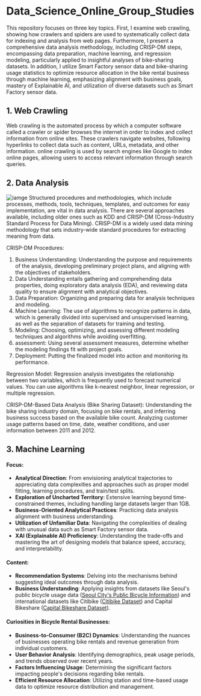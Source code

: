 # Data_Science_Online_Group_Studies
This repository focuses on three key topics. First, I examine web crawling, showing how crawlers and spiders are used to systematically collect data for indexing and analysis from web pages. Furthermore, I present a comprehensive data analysis methodology, including CRISP-DM steps, encompassing data preparation, machine learning, and regression modeling, particularly applied to insightful analyses of bike-sharing datasets. In addition, I utilize Smart Factory sensor data and bike-sharing usage statistics to optimize resource allocation in the bike rental business through machine learning, emphasizing alignment with business goals, mastery of Explainable AI, and utilization of diverse datasets such as Smart Factory sensor data.

## 1. Web Crawling
Web crawling is the automated process by which a computer software called a crawler or spider browses the internet in order to index and collect information from online sites. These crawlers navigate websites, following hyperlinks to collect data such as content, URLs, metadata, and other information. online crawling is used by search engines like Google to index online pages, allowing users to access relevant information through search queries.

## 2. Data Analysis
![iamge](https://github.com/roysjmun0317/Data_Science_Online_Group_Studies/assets/78396618/5de15aa2-af31-4f42-a488-d10c9e6b18a6)
Structured procedures and methodologies, which include processes, methods, tools, techniques, templates, and outcomes for easy implementation, are vital in data analysis. There are several approaches available, including older ones such as KDD and CRISP-DM (Cross-Industry Standard Process for Data Mining). CRISP-DM is a widely used data mining methodology that sets industry-wide standard procedures for extracting meaning from data.

CRISP-DM Procedures:
1. Business Understanding: Understanding the purpose and requirements of the analysis, developing preliminary project plans, and aligning with the objectives of stakeholders.
2. Data Understanding entails gathering and comprehending data properties, doing exploratory data analysis (EDA), and reviewing data quality to ensure alignment with analytical objectives.
3. Data Preparation: Organizing and preparing data for analysis techniques and modeling.
4. Machine Learning: The use of algorithms to recognize patterns in data, which is generally divided into supervised and unsupervised learning, as well as the separation of datasets for training and testing.
5. Modeling: Choosing, optimizing, and assessing different modeling techniques and algorithms while avoiding overfitting.
6. assessment: Using several assessment measures, determine whether the modeling findings fit with project goals.
7. Deployment: Putting the finalized model into action and monitoring its performance.

Regression Model:
Regression analysis investigates the relationship between two variables, which is frequently used to forecast numerical values. You can use algorithms like k-nearest neighbor, linear regression, or multiple regression.

CRISP-DM-Based Data Analysis (Bike Sharing Dataset):
Understanding the bike sharing industry domain, focusing on bike rentals, and inferring business success based on the available bike count. Analyzing customer usage patterns based on time, date, weather conditions, and user information between 2011 and 2012.

## 3. Machine Learning
#### Focus:
- **Analytical Direction**: From envisioning analytical trajectories to appreciating data complexities and approaches such as proper model fitting, learning procedures, and train/test splits.
- **Exploration of Uncharted Territory**: Extensive learning beyond time-constrained themes, including handling large datasets larger than 1GB.
- **Business-Oriented Analytical Practices**: Practicing data analysis alignment with business understanding.
- **Utilization of Unfamiliar Data**: Navigating the complexities of dealing with unusual data such as Smart Factory sensor data.
- **XAI (Explainable AI) Proficiency**: Understanding the trade-offs and mastering the art of designing models that balance speed, accuracy, and interpretability.

#### Content:
- **Recommendation Systems**: Delving into the mechanisms behind suggesting ideal outcomes through data analysis.
- **Business Understanding**: Applying insights from datasets like Seoul's public bicycle usage data ([Seoul City's Public Bicycle Information](https://data.seoul.go.kr/dataList/OA-15245/F/1/datasetView.do)) and international datasets like Citibike ([Citibike Dataset](https://ride.citibikenyc.com/system-data)) and Capital Bikeshare ([Capital Bikeshare Dataset](https://ride.citibikenyc.com/system-data)).
  
#### Curiosities in Bicycle Rental Businesses:
- **Business-to-Consumer (B2C) Dynamics**: Understanding the nuances of businesses operating bike rentals and revenue generation from individual customers.
- **User Behavior Analysis**: Identifying demographics, peak usage periods, and trends observed over recent years.
- **Factors Influencing Usage**: Determining the significant factors impacting people's decisions regarding bike rentals.
- **Efficient Resource Allocation**: Utilizing station and time-based usage data to optimize resource distribution and management.
